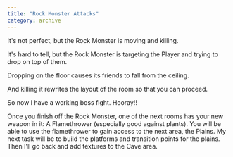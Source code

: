```yaml
---
title: "Rock Monster Attacks"
category: archive
---
```

It's not perfect, but the Rock Monster is moving and killing.

It's hard to tell, but the Rock Monster is targeting the Player and trying to drop on top of them.

Dropping on the floor causes its friends to fall from the ceiling.

And killing it rewrites the layout of the room so that you can proceed.

So now I have a working boss fight. Hooray!!

Once you finish off the Rock Monster, one of the next rooms has your new weapon in it: A Flamethrower (especially good against plants). You will be able to use the flamethrower to gain access to the next area, the Plains. My next task will be to build the platforms and transition points for the plains. Then I'll go back and add textures to the Cave area.
